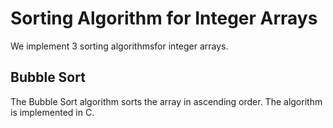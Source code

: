 # Sorting Algorithm for Integer Arrays
We implement 3 sorting algorithmsfor integer arrays.
## Bubble Sort
The Bubble Sort algorithm sorts the array in ascending order.
The algorithm is implemented in C.
